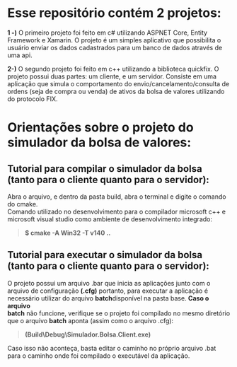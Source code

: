 # Esse repositório contém 2 projetos:

<b>1 -)</b> O primeiro projeto foi feito em c# utilizando ASPNET Core, Entity Framework e Xamarin. O projeto é um simples aplicativo que possibilita o usuário enviar os dados cadastrados para um banco de dados através de uma api.

<b>2-)</b> O segundo projeto foi feito em c++ utilizando a biblioteca quickfix. O projeto possui duas partes: um cliente, e um servidor. Consiste em uma aplicação que simula o comportamento do envio/cancelamento/consulta de ordens (seja de compra ou venda) de ativos da bolsa de valores utilizando do protocolo FIX.


<h1>Orientações sobre o projeto do simulador da bolsa de valores:</h1>
<h2>Tutorial para compilar o simulador da bolsa (tanto para o cliente quanto para o servidor):</h2>
Abra o arquivo, e dentro da pasta build, abra o terminal e digite o comando do cmake. 
<br>Comando utilizado no desenvolvimento para o compilador microsoft c++ e microsoft visual studio como ambiente de desenvolvimento integrado: <blockquote> <b>$ cmake -A Win32 -T v140 .. </b></blockquote>

<h2>Tutorial para executar o simulador da bolsa (tanto para o cliente quanto para o servidor):</h2>
O projeto possui um arquivo <r>.bar</b> que inicia as aplicações junto com o arquivo de configuração <b>(.cfg)</b> portanto, para executar a aplicação é necessário utilizar do arquivo <b>batch</b>disponível na pasta base. <b>Caso o arquivo <br>batch</b> não funcione, verifique se o projeto foi compilado no mesmo diretório que o arquivo <b>batch</b> aponta (assim como o arquivo .cfg): <blockquote><b> (Build\Debug\Simulador.Bolsa.Client.exe) </b></blockquote>Caso isso não aconteça, basta editar o caminho no próprio arquivo .bat para o caminho onde foi compilado o executável da aplicação.

